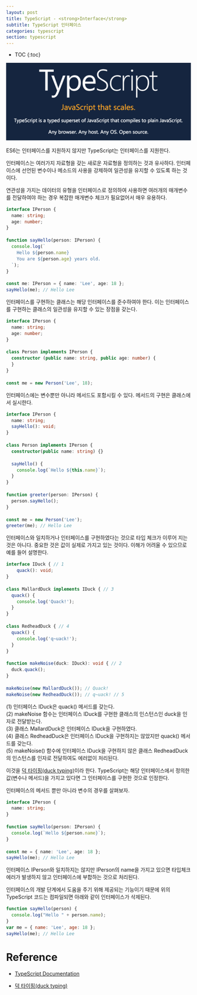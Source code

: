 ```yaml
---
layout: post
title: TypeScript - <strong>Interface</strong>
subtitle: TypeScript 인터페이스
categories: typescript
section: typescript
---
```


* TOC
{:toc}

![typescript Logo](/img/typescript-logo.png)

ES6는 인터페이스를 지원하지 않지만 TypeScript는 인터페이스를 지원한다.

인터페이스는 여러가지 자료형을 갖는 새로운 자료형을 정의하는 것과 유사하다. 인터페이스에 선언된 변수이나 메소드의 사용을 강제하여 일관성을 유지할 수 있도록 하는 것이다.

연관성을 가지는 데이터의 유형을 인터페이스로 정의하여 사용하면 여러개의 매개변수를 전달하여야 하는 경우 복잡한 매개변수 체크가 필요없어서 매우 유용하다.

```typescript
interface IPerson {
  name: string;
  age: number;
}

function sayHello(person: IPerson) {
  console.log(`
    Hello ${person.name}
    You are ${person.age} years old.
  `);
}

const me: IPerson = { name: 'Lee', age: 18 };
sayHello(me); // Hello Lee
```

인터페이스를 구현하는 클래스는 해당 인터페이스를 준수하여야 한다. 이는 인터페이스를 구현하는 클래스의 일관성을 유지할 수 있는 장점을 갖는다.

```typescript
interface IPerson {
  name: string;
  age: number;
}

class Person implements IPerson {
  constructor (public name: string, public age: number) {
  }
}

const me = new Person('Lee', 18);
```

인터페이스에는 변수뿐만 아니라 메서드도 포함시킬 수 있다. 메서드의 구현은 클래스에서 실시한다.

```typescript
interface IPerson {
  name: string;
  sayHello(): void;
}

class Person implements IPerson {
  constructor(public name: string) {}

  sayHello() {
    console.log(`Hello ${this.name}`);
  }
}

function greeter(person: IPerson) {
  person.sayHello();
}

const me = new Person('Lee');
greeter(me); // Hello Lee
```

인터페이스와 일치하거나 인터페이스를 구현하였다는 것으로 타입 체크가 이루어 지는 것은 아니다. 중요한 것은 값이 실제로 가지고 있는 것이다. 이해가 어려울 수 있으므로 예를 들어 설명한다.

```typescript
interface IDuck { // 1
	quack(): void;
}

class MallardDuck implements IDuck { // 3
  quack() {
    console.log('Quack!');
  }
}

class RedheadDuck { // 4
  quack() {
    console.log('q~uack!');
  }
}

function makeNoise(duck: IDuck): void { // 2
  duck.quack();
}

makeNoise(new MallardDuck()); // Quack!
makeNoise(new RedheadDuck()); // q~uack! // 5
```

(1) 인터페이스 IDuck은 quack() 메서드를 갖는다.  
(2) makeNoise 함수는 인터페이스 IDuck를 구현한 클래스의 인스턴스인 duck을 인자로 전달받는다.  
(3) 클래스 MallardDuck은 인터페이스 IDuck을 구현하였다.  
(4) 클래스 RedheadDuck은 인터페이스 IDuck을 구현하지는 않았지만 quack() 메서드를 갖는다.  
(5) makeNoise() 함수에 인터페이스 IDuck을 구현하지 않은 클래스 RedheadDuck의 인스턴스를 인자로 전달하여도 에러없이 처리된다.

이것을 [덕 타이핑(duck typing)](https://ko.wikipedia.org/wiki/%EB%8D%95_%ED%83%80%EC%9D%B4%ED%95%91)이라 한다. TypeScript는 해당 인터페이스에서 정의한 값(변수나 메서드)을 가지고 있다면 그 인터페이스를 구현한 것으로 인정한다.

인터페이스의 메서드 뿐만 아니라 변수의 경우를 살펴보자.

```typescript
interface IPerson {
  name: string;
}

function sayHello(person: IPerson) {
  console.log(`Hello ${person.name}`);
}

const me = { name: 'Lee', age: 18 };
sayHello(me); // Hello Lee
```

인터페이스 IPerson와 일치하지는 않지만 IPerson의 name을 가지고 있으면 타입체크 에러가 발생하지 않고 인터페이스에 부합하는 것으로 처리된다.

인터페이스의 개발 단계에서 도움을 주기 위해 제공되는 기능이기 때문에 위의 TypeScript 코드는 컴파일되면 아래와 같이 인터페이스가 삭제된다.

```javascript
function sayHello(person) {
  console.log("Hello " + person.name);
}
var me = { name: 'Lee', age: 18 };
sayHello(me); // Hello Lee
```

# Reference

* [TypeScript Documentation](http://www.typescriptlang.org/docs/tutorial.html)

* [덕 타이핑(duck typing)](https://ko.wikipedia.org/wiki/%EB%8D%95_%ED%83%80%EC%9D%B4%ED%95%91)

